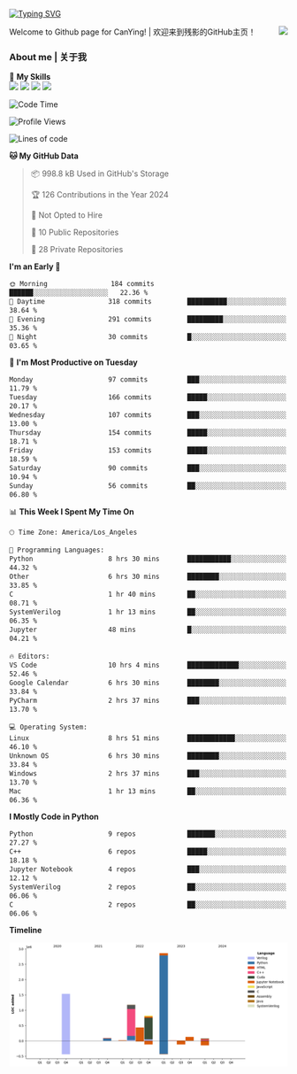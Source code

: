 [![Typing SVG](https://readme-typing-svg.herokuapp.com?size=25&duration=3500&color=00FFFF&vCenter=true&width=250&height=40&lines=Hi+Welcome+%F0%9F%91%8B%F0%9F%8F%BB;I'm+CanYing|残影)](https://git.io/typing-svg)

<a href="#">
  <img align="right" src="https://github-readme-stats.vercel.app/api?username=CanYing0913&count_private=true&rank_icon=github&show_icons=true&bg_color=15,f2f7fd,E0EAFC&" />
</a>

Welcome to Github page for CanYing! | 欢迎来到残影的GitHub主页！

### About me | 关于我

🌟 **My Skills**  
![](https://img.shields.io/badge/-C-A8B9CC?style=flat-square&logo=C&logoColor=fff)
![](https://img.shields.io/badge/-C++-00599C?style=flat-square&logo=Cpp&logoColor=fff)
![](https://img.shields.io/badge/-Python-3776AB?style=flat-square&logo=Python&logoColor=fff)
![](https://img.shields.io/badge/-Linux-000000?style=flat-square&logo=Linux&logoColor=fff)

<!--START_SECTION:waka-->
![Code Time](http://img.shields.io/badge/Code%20Time-107%20hrs%2024%20mins-blue)

![Profile Views](http://img.shields.io/badge/Profile%20Views-0-blue)

![Lines of code](https://img.shields.io/badge/From%20Hello%20World%20I%27ve%20Written-7.1%20million%20lines%20of%20code-blue)

**🐱 My GitHub Data** 

> 📦 998.8 kB Used in GitHub's Storage 
 > 
> 🏆 126 Contributions in the Year 2024
 > 
> 🚫 Not Opted to Hire
 > 
> 📜 10 Public Repositories 
 > 
> 🔑 28 Private Repositories 
 > 
**I'm an Early 🐤** 

```text
🌞 Morning                184 commits         ██████░░░░░░░░░░░░░░░░░░░   22.36 % 
🌆 Daytime                318 commits         ██████████░░░░░░░░░░░░░░░   38.64 % 
🌃 Evening                291 commits         █████████░░░░░░░░░░░░░░░░   35.36 % 
🌙 Night                  30 commits          █░░░░░░░░░░░░░░░░░░░░░░░░   03.65 % 
```
📅 **I'm Most Productive on Tuesday** 

```text
Monday                   97 commits          ███░░░░░░░░░░░░░░░░░░░░░░   11.79 % 
Tuesday                  166 commits         █████░░░░░░░░░░░░░░░░░░░░   20.17 % 
Wednesday                107 commits         ███░░░░░░░░░░░░░░░░░░░░░░   13.00 % 
Thursday                 154 commits         █████░░░░░░░░░░░░░░░░░░░░   18.71 % 
Friday                   153 commits         █████░░░░░░░░░░░░░░░░░░░░   18.59 % 
Saturday                 90 commits          ███░░░░░░░░░░░░░░░░░░░░░░   10.94 % 
Sunday                   56 commits          ██░░░░░░░░░░░░░░░░░░░░░░░   06.80 % 
```


📊 **This Week I Spent My Time On** 

```text
🕑︎ Time Zone: America/Los_Angeles

💬 Programming Languages: 
Python                   8 hrs 30 mins       ███████████░░░░░░░░░░░░░░   44.32 % 
Other                    6 hrs 30 mins       ████████░░░░░░░░░░░░░░░░░   33.85 % 
C                        1 hr 40 mins        ██░░░░░░░░░░░░░░░░░░░░░░░   08.71 % 
SystemVerilog            1 hr 13 mins        ██░░░░░░░░░░░░░░░░░░░░░░░   06.35 % 
Jupyter                  48 mins             █░░░░░░░░░░░░░░░░░░░░░░░░   04.21 % 

🔥 Editors: 
VS Code                  10 hrs 4 mins       █████████████░░░░░░░░░░░░   52.46 % 
Google Calendar          6 hrs 30 mins       ████████░░░░░░░░░░░░░░░░░   33.84 % 
PyCharm                  2 hrs 37 mins       ███░░░░░░░░░░░░░░░░░░░░░░   13.70 % 

💻 Operating System: 
Linux                    8 hrs 51 mins       ████████████░░░░░░░░░░░░░   46.10 % 
Unknown OS               6 hrs 30 mins       ████████░░░░░░░░░░░░░░░░░   33.84 % 
Windows                  2 hrs 37 mins       ███░░░░░░░░░░░░░░░░░░░░░░   13.70 % 
Mac                      1 hr 13 mins        ██░░░░░░░░░░░░░░░░░░░░░░░   06.36 % 
```

**I Mostly Code in Python** 

```text
Python                   9 repos             ███████░░░░░░░░░░░░░░░░░░   27.27 % 
C++                      6 repos             █████░░░░░░░░░░░░░░░░░░░░   18.18 % 
Jupyter Notebook         4 repos             ███░░░░░░░░░░░░░░░░░░░░░░   12.12 % 
SystemVerilog            2 repos             ██░░░░░░░░░░░░░░░░░░░░░░░   06.06 % 
C                        2 repos             ██░░░░░░░░░░░░░░░░░░░░░░░   06.06 % 
```



**Timeline**

![Lines of Code chart](https://raw.githubusercontent.com/CanYing0913/CanYing0913/master/assets/bar_graph.png)


<!--END_SECTION:waka-->
